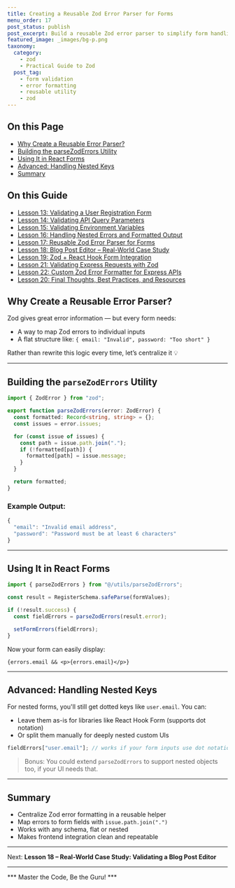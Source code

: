 ```yaml
---
title: Creating a Reusable Zod Error Parser for Forms
menu_order: 17
post_status: publish
post_excerpt: Build a reusable Zod error parser to simplify form handling in React.
featured_image: _images/bg-p.png
taxonomy:
  category:
    - zod
    - Practical Guide to Zod
  post_tag:
    - form validation
    - error formatting
    - reusable utility
    - zod
---
```


<div class="toc" markdown="1">

<div class="otp" markdown="1">

## On this Page

- [Why Create a Reusable Error Parser?](#why-create-a-reusable-error-parser)
- [Building the parseZodErrors Utility](#building-the-parsezoderrors-utility)
- [Using It in React Forms](#using-it-in-react-forms)
- [Advanced: Handling Nested Keys](#advanced-handling-nested-keys)
- [Summary](#summary)

</div>

</div>

<div class="otg" markdown="1">

## On this Guide
- [Lesson 13: Validating a User Registration Form](./lesson-13-validating-a-user-registration-form)
- [Lesson 14: Validating API Query Parameters](./lesson14-validating-api-query-parameters)
- [Lesson 15: Validating Environment Variables](./lesson-15-validating-environment-variables)
- [Lesson 16: Handling Nested Errors and Formatted Output](./lesson-16-handling-nested-errors-and-formatted-output)
- [Lesson 17: Reusable Zod Error Parser for Forms](./lesson-17-reusable-zod-error-parser-for-forms)
- [Lesson 18: Blog Post Editor – Real-World Case Study](./lesson-18-blog-post-editor-real-world-case)
- [Lesson 19: Zod + React Hook Form Integration](./lesson-19-zod-react-hook-form-integration)
- [Lesson 21: Validating Express Requests with Zod](./lesson20-validating-express-requests-with-zod)
- [Lesson 22: Custom Zod Error Formatter for Express APIs](./lesson-21-custom-zod-error-formatter-for-express)
- [Lesson 20: Final Thoughts, Best Practices, and Resources](./lesson-22-final-thoughts-best-practices-and-resources)

</div>

<div class="guru-main" markdown="1">

## Why Create a Reusable Error Parser?

Zod gives great error information — but every form needs:
- A way to map Zod errors to individual inputs
- A flat structure like: `{ email: "Invalid", password: "Too short" }`

Rather than rewrite this logic every time, let’s centralize it 💡

---

## Building the `parseZodErrors` Utility

```ts
import { ZodError } from "zod";

export function parseZodErrors(error: ZodError) {
  const formatted: Record<string, string> = {};
  const issues = error.issues;

  for (const issue of issues) {
    const path = issue.path.join(".");
    if (!formatted[path]) {
      formatted[path] = issue.message;
    }
  }

  return formatted;
}
```

### Example Output:

```ts
{
  "email": "Invalid email address",
  "password": "Password must be at least 6 characters"
}
```

---

## Using It in React Forms

```ts
import { parseZodErrors } from "@/utils/parseZodErrors";

const result = RegisterSchema.safeParse(formValues);

if (!result.success) {
  const fieldErrors = parseZodErrors(result.error);

  setFormErrors(fieldErrors);
}
```

Now your form can easily display:

```tsx
{errors.email && <p>{errors.email}</p>}
```

---

## Advanced: Handling Nested Keys

For nested forms, you'll still get dotted keys like `user.email`. You can:
- Leave them as-is for libraries like React Hook Form (supports dot notation)
- Or split them manually for deeply nested custom UIs

```ts
fieldErrors["user.email"]; // works if your form inputs use dot notation
```

> Bonus: You could extend `parseZodErrors` to support nested objects too, if your UI needs that.

---

## Summary

- Centralize Zod error formatting in a reusable helper
- Map errors to form fields with `issue.path.join(".")`
- Works with any schema, flat or nested
- Makes frontend integration clean and repeatable

---

Next: **Lesson 18 – Real-World Case Study: Validating a Blog Post Editor**

---

*** Master the Code, Be the Guru! ***

</div>
